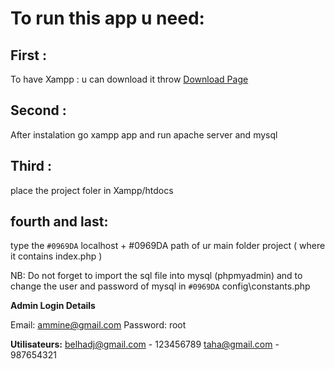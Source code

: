 #  To run this app u need:
  ## First :
To have Xampp : u can download it throw [Download Page](https://www.apachefriends.org/download.html)
  ## Second :
After instalation go xampp app and run apache server and mysql
  ## Third :
place the project foler in Xampp/htdocs
  ## fourth and last:
type the  `#0969DA` localhost + #0969DA path of ur main folder project ( where it contains index.php )

NB: Do not forget to import the sql file into mysql (phpmyadmin) and to change the user and password of mysql in `#0969DA` config\constants.php 


**Admin Login Details**

Email:     ammine@gmail.com 
Password:  root              

**Utilisateurs:**
belhadj@gmail.com  -  123456789
taha@gmail.com  -  987654321


